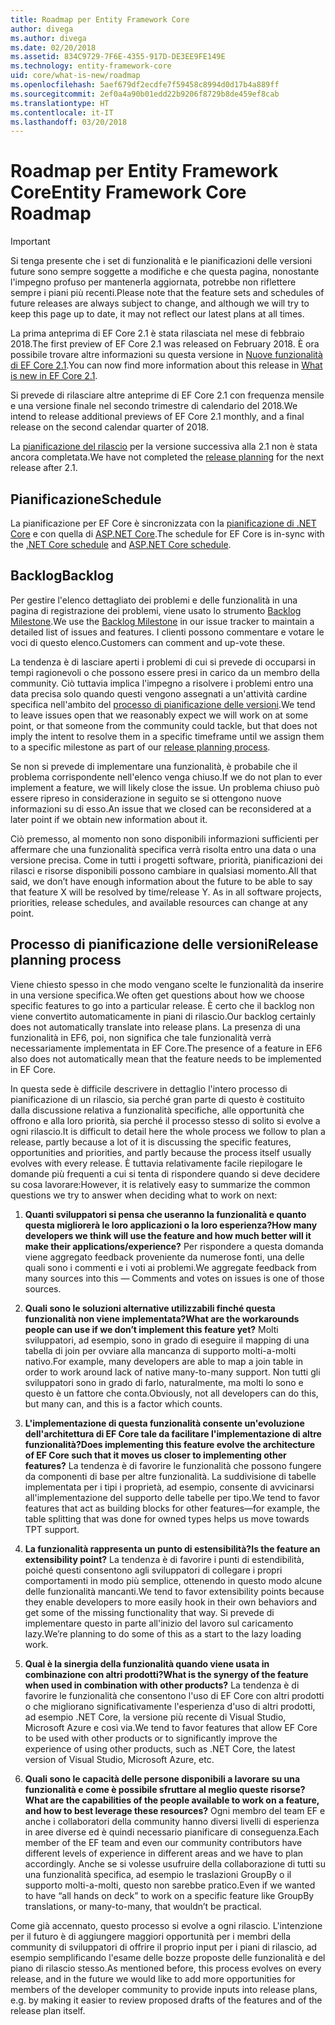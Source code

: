 ```yaml
---
title: Roadmap per Entity Framework Core
author: divega
ms.author: divega
ms.date: 02/20/2018
ms.assetid: 834C9729-7F6E-4355-917D-DE3EE9FE149E
ms.technology: entity-framework-core
uid: core/what-is-new/roadmap
ms.openlocfilehash: 5aef679df2ecdfe7f59458c8994d0d17b4a889ff
ms.sourcegitcommit: 2ef0a4a90b01edd22b9206f8729b8de459ef8cab
ms.translationtype: HT
ms.contentlocale: it-IT
ms.lasthandoff: 03/20/2018
---
```

# <a name="entity-framework-core-roadmap"></a><span data-ttu-id="ad3b6-102">Roadmap per Entity Framework Core</span><span class="sxs-lookup"><span data-stu-id="ad3b6-102">Entity Framework Core Roadmap</span></span>

> [!IMPORTANT]
> <span data-ttu-id="ad3b6-103">Si tenga presente che i set di funzionalità e le pianificazioni delle versioni future sono sempre soggette a modifiche e che questa pagina, nonostante l'impegno profuso per mantenerla aggiornata, potrebbe non riflettere sempre i piani più recenti.</span><span class="sxs-lookup"><span data-stu-id="ad3b6-103">Please note that the feature sets and schedules of future releases are always subject to change, and although we will try to keep this page up to date, it may not reflect our latest plans at all times.</span></span>

<span data-ttu-id="ad3b6-104">La prima anteprima di EF Core 2.1 è stata rilasciata nel mese di febbraio 2018.</span><span class="sxs-lookup"><span data-stu-id="ad3b6-104">The first preview of EF Core 2.1 was released on February 2018.</span></span> <span data-ttu-id="ad3b6-105">È ora possibile trovare altre informazioni su questa versione in [Nuove funzionalità di EF Core 2.1](xref:core/what-is-new/ef-core-2.1).</span><span class="sxs-lookup"><span data-stu-id="ad3b6-105">You can now find more information about this release in [What is new in EF Core 2.1](xref:core/what-is-new/ef-core-2.1).</span></span>

<span data-ttu-id="ad3b6-106">Si prevede di rilasciare altre anteprime di EF Core 2.1 con frequenza mensile e una versione finale nel secondo trimestre di calendario del 2018.</span><span class="sxs-lookup"><span data-stu-id="ad3b6-106">We intend to release additional previews of EF Core 2.1 monthly, and a final release on the second calendar quarter of 2018.</span></span>

<span data-ttu-id="ad3b6-107">La [pianificazione del rilascio](#release-planning-process) per la versione successiva alla 2.1 non è stata ancora completata.</span><span class="sxs-lookup"><span data-stu-id="ad3b6-107">We have not completed the [release planning](#release-planning-process) for the next release after 2.1.</span></span>

## <a name="schedule"></a><span data-ttu-id="ad3b6-108">Pianificazione</span><span class="sxs-lookup"><span data-stu-id="ad3b6-108">Schedule</span></span>

<span data-ttu-id="ad3b6-109">La pianificazione per EF Core è sincronizzata con la [pianificazione di .NET Core](https://github.com/dotnet/core/blob/master/roadmap.md) e con quella di [ASP.NET Core](https://github.com/aspnet/Home/wiki/Roadmap).</span><span class="sxs-lookup"><span data-stu-id="ad3b6-109">The schedule for EF Core is in-sync with the [.NET Core schedule](https://github.com/dotnet/core/blob/master/roadmap.md) and [ASP.NET Core schedule](https://github.com/aspnet/Home/wiki/Roadmap).</span></span>

## <a name="backlog"></a><span data-ttu-id="ad3b6-110">Backlog</span><span class="sxs-lookup"><span data-stu-id="ad3b6-110">Backlog</span></span>

<span data-ttu-id="ad3b6-111">Per gestire l'elenco dettagliato dei problemi e delle funzionalità in una pagina di registrazione dei problemi, viene usato lo strumento [Backlog Milestone](https://github.com/aspnet/EntityFrameworkCore/issues?q=is%3Aopen+is%3Aissue+milestone%3ABacklog+sort%3Areactions-%2B1-desc).</span><span class="sxs-lookup"><span data-stu-id="ad3b6-111">We use the [Backlog Milestone](https://github.com/aspnet/EntityFrameworkCore/issues?q=is%3Aopen+is%3Aissue+milestone%3ABacklog+sort%3Areactions-%2B1-desc) in our issue tracker to maintain a detailed list of issues and features.</span></span> <span data-ttu-id="ad3b6-112">I clienti possono commentare e votare le voci di questo elenco.</span><span class="sxs-lookup"><span data-stu-id="ad3b6-112">Customers can comment and up-vote these.</span></span>

<span data-ttu-id="ad3b6-113">La tendenza è di lasciare aperti i problemi di cui si prevede di occuparsi in tempi ragionevoli o che possono essere presi in carico da un membro della community. Ciò tuttavia implica l'impegno a risolvere i problemi entro una data precisa solo quando questi vengono assegnati a un'attività cardine specifica nell'ambito del [processo di pianificazione delle versioni](#release-planning-process).</span><span class="sxs-lookup"><span data-stu-id="ad3b6-113">We tend to leave issues open that we reasonably expect we will work on at some point, or that someone from the community could tackle, but that does not imply the intent to resolve them in a specific timeframe until we assign them to a specific milestone as part of our [release planning process](#release-planning-process).</span></span>

<span data-ttu-id="ad3b6-114">Se non si prevede di implementare una funzionalità, è probabile che il problema corrispondente nell'elenco venga chiuso.</span><span class="sxs-lookup"><span data-stu-id="ad3b6-114">If we do not plan to ever implement a feature, we will likely close the issue.</span></span> <span data-ttu-id="ad3b6-115">Un problema chiuso può essere ripreso in considerazione in seguito se si ottengono nuove informazioni su di esso.</span><span class="sxs-lookup"><span data-stu-id="ad3b6-115">An issue that we closed can be reconsidered at a later point if we obtain new information about it.</span></span>

<span data-ttu-id="ad3b6-116">Ciò premesso, al momento non sono disponibili informazioni sufficienti per affermare che una funzionalità specifica verrà risolta entro una data o una versione precisa. Come in tutti i progetti software, priorità, pianificazioni dei rilasci e risorse disponibili possono cambiare in qualsiasi momento.</span><span class="sxs-lookup"><span data-stu-id="ad3b6-116">All that said, we don’t have enough information about the future to be able to say that feature X will be resolved by time/release Y. As in all software projects, priorities, release schedules, and available resources can change at any point.</span></span>

## <a name="release-planning-process"></a><span data-ttu-id="ad3b6-117">Processo di pianificazione delle versioni</span><span class="sxs-lookup"><span data-stu-id="ad3b6-117">Release planning process</span></span>

<span data-ttu-id="ad3b6-118">Viene chiesto spesso in che modo vengano scelte le funzionalità da inserire in una versione specifica.</span><span class="sxs-lookup"><span data-stu-id="ad3b6-118">We often get questions about how we choose specific features to go into a particular release.</span></span> <span data-ttu-id="ad3b6-119">È certo che il backlog non viene convertito automaticamente in piani di rilascio.</span><span class="sxs-lookup"><span data-stu-id="ad3b6-119">Our backlog certainly does not automatically translate into release plans.</span></span> <span data-ttu-id="ad3b6-120">La presenza di una funzionalità in EF6, poi, non significa che tale funzionalità verrà necessariamente implementata in EF Core.</span><span class="sxs-lookup"><span data-stu-id="ad3b6-120">The presence of a feature in EF6 also does not automatically mean that the feature needs to be implemented in EF Core.</span></span>

<span data-ttu-id="ad3b6-121">In questa sede è difficile descrivere in dettaglio l'intero processo di pianificazione di un rilascio, sia perché gran parte di questo è costituito dalla discussione relativa a funzionalità specifiche, alle opportunità che offrono e alla loro priorità, sia perché il processo stesso di solito si evolve a ogni rilascio.</span><span class="sxs-lookup"><span data-stu-id="ad3b6-121">It is difficult to detail here the whole process we follow to plan a release, partly because a lot of it is discussing the specific features, opportunities and priorities, and partly because the process itself usually evolves with every release.</span></span> <span data-ttu-id="ad3b6-122">È tuttavia relativamente facile riepilogare le domande più frequenti a cui si tenta di rispondere quando si deve decidere su cosa lavorare:</span><span class="sxs-lookup"><span data-stu-id="ad3b6-122">However, it is relatively easy to summarize the common questions we try to answer when deciding what to work on next:</span></span>

1. <span data-ttu-id="ad3b6-123">**Quanti sviluppatori si pensa che useranno la funzionalità e quanto questa migliorerà le loro applicazioni o la loro esperienza?**</span><span class="sxs-lookup"><span data-stu-id="ad3b6-123">**How many developers we think will use the feature and how much better will it make their applications/experience?**</span></span> <span data-ttu-id="ad3b6-124">Per rispondere a questa domanda viene aggregato feedback proveniente da numerose fonti, una delle quali sono i commenti e i voti ai problemi.</span><span class="sxs-lookup"><span data-stu-id="ad3b6-124">We aggregate feedback from many sources into this — Comments and votes on issues is one of those sources.</span></span>

2. <span data-ttu-id="ad3b6-125">**Quali sono le soluzioni alternative utilizzabili finché questa funzionalità non viene implementata?**</span><span class="sxs-lookup"><span data-stu-id="ad3b6-125">**What are the workarounds people can use if we don’t implement this feature yet?**</span></span> <span data-ttu-id="ad3b6-126">Molti sviluppatori, ad esempio, sono in grado di eseguire il mapping di una tabella di join per ovviare alla mancanza di supporto molti-a-molti nativo.</span><span class="sxs-lookup"><span data-stu-id="ad3b6-126">For example, many developers are able to map a join table in order to work around lack of native many-to-many support.</span></span> <span data-ttu-id="ad3b6-127">Non tutti gli sviluppatori sono in grado di farlo, naturalmente, ma molti lo sono e questo è un fattore che conta.</span><span class="sxs-lookup"><span data-stu-id="ad3b6-127">Obviously, not all developers can do this, but many can, and this is a factor which counts.</span></span>

3. <span data-ttu-id="ad3b6-128">**L'implementazione di questa funzionalità consente un'evoluzione dell'architettura di EF Core tale da facilitare l'implementazione di altre funzionalità?**</span><span class="sxs-lookup"><span data-stu-id="ad3b6-128">**Does implementing this feature evolve the architecture of EF Core such that it moves us closer to implementing other features?**</span></span> <span data-ttu-id="ad3b6-129">La tendenza è di favorire le funzionalità che possono fungere da componenti di base per altre funzionalità. La suddivisione di tabelle implementata per i tipi i proprietà, ad esempio, consente di avvicinarsi all'implementazione del supporto delle tabelle per tipo.</span><span class="sxs-lookup"><span data-stu-id="ad3b6-129">We tend to favor features that act as building blocks for other features—for example, the table splitting that was done for owned types helps us move towards TPT support.</span></span>

4. <span data-ttu-id="ad3b6-130">**La funzionalità rappresenta un punto di estensibilità?**</span><span class="sxs-lookup"><span data-stu-id="ad3b6-130">**Is the feature an extensibility point?**</span></span> <span data-ttu-id="ad3b6-131">La tendenza è di favorire i punti di estendibilità, poiché questi consentono agli sviluppatori di collegare i propri comportamenti in modo più semplice, ottenendo in questo modo alcune delle funzionalità mancanti.</span><span class="sxs-lookup"><span data-stu-id="ad3b6-131">We tend to favor extensibility points because they enable developers to more easily hook in their own behaviors and get some of the missing functionality that way.</span></span> <span data-ttu-id="ad3b6-132">Si prevede di implementare questo in parte all'inizio del lavoro sul caricamento lazy.</span><span class="sxs-lookup"><span data-stu-id="ad3b6-132">We’re planning to do some of this as a start to the lazy loading work.</span></span>

5. <span data-ttu-id="ad3b6-133">**Qual è la sinergia della funzionalità quando viene usata in combinazione con altri prodotti?**</span><span class="sxs-lookup"><span data-stu-id="ad3b6-133">**What is the synergy of the feature when used in combination with other products?**</span></span> <span data-ttu-id="ad3b6-134">La tendenza è di favorire le funzionalità che consentono l'uso di EF Core con altri prodotti o che migliorano significativamente l'esperienza d'uso di altri prodotti, ad esempio .NET Core, la versione più recente di Visual Studio, Microsoft Azure e così via.</span><span class="sxs-lookup"><span data-stu-id="ad3b6-134">We tend to favor features that allow EF Core to be used with other products or to significantly improve the experience of using other products, such as .NET Core, the latest version of Visual Studio, Microsoft Azure, etc.</span></span>

6. <span data-ttu-id="ad3b6-135">**Quali sono le capacità delle persone disponibili a lavorare su una funzionalità e come è possibile sfruttare al meglio queste risorse?**</span><span class="sxs-lookup"><span data-stu-id="ad3b6-135">**What are the capabilities of the people available to work on a feature, and how to best leverage these resources?**</span></span> <span data-ttu-id="ad3b6-136">Ogni membro del team EF e anche i collaboratori della community hanno diversi livelli di esperienza in aree diverse ed è quindi necessario pianificare di conseguenza.</span><span class="sxs-lookup"><span data-stu-id="ad3b6-136">Each member of the EF team and even our community contributors have different levels of experience in different areas and we have to plan accordingly.</span></span> <span data-ttu-id="ad3b6-137">Anche se si volesse usufruire della collaborazione di tutti su una funzionalità specifica, ad esempio le traslazioni GroupBy o il supporto molti-a-molti, questo non sarebbe pratico.</span><span class="sxs-lookup"><span data-stu-id="ad3b6-137">Even if we wanted to have “all hands on deck” to work on a specific feature like GroupBy translations, or many-to-many, that wouldn’t be practical.</span></span>

<span data-ttu-id="ad3b6-138">Come già accennato, questo processo si evolve a ogni rilascio. L'intenzione per il futuro è di aggiungere maggiori opportunità per i membri della community di sviluppatori di offrire il proprio input per i piani di rilascio, ad esempio semplificando l'esame delle bozze proposte delle funzionalità e del piano di rilascio stesso.</span><span class="sxs-lookup"><span data-stu-id="ad3b6-138">As mentioned before, this process evolves on every release, and in the future we would like to add more opportunities for members of the developer community to provide inputs into release plans, e.g. by making it easier to review proposed drafts of the features and of the release plan itself.</span></span>
